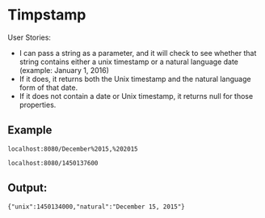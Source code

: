 # Timpstamp

User Stories:
- I can pass a string as a parameter, and it will check to see whether that string contains either a unix timestamp or a natural language date (example: January 1, 2016)
- If it does, it returns both the Unix timestamp and the natural language form of that date.
- If it does not contain a date or Unix timestamp, it returns null for those properties.

## Example
`localhost:8080/December%2015,%202015`

`localhost:8080/1450137600`

## Output:
`{"unix":1450134000,"natural":"December 15, 2015"}`
